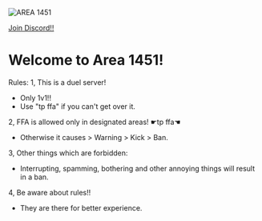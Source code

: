![AREA 1451](https://github.com/Powerforce00/Area1451/assets/145535983/f751eaac-3d43-458d-84f0-fabf2b4711b5)

<a href=https://discord.gg/7G4J3ADXFE>Join Discord!! </a>
# Welcome to Area 1451!

Rules:
1, This is a duel server!
- Only 1v1!!
- Use "tp ffa" if you can't get over it.

2, FFA is allowed only in designated areas! ☛tp ffa☚
- Otherwise it causes > Warning > Kick > Ban.

3, Other things which are forbidden:
- Interrupting, spamming, bothering and other annoying things
will result in a ban.

4, Be aware about rules!!
- They are there for better experience.

